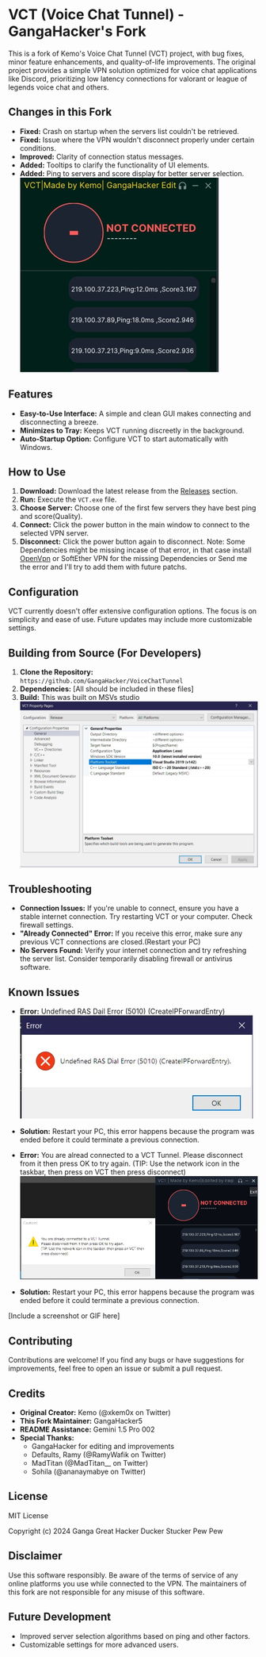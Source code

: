 # VCT (Voice Chat Tunnel) - GangaHacker's Fork

This is a fork of Kemo's Voice Chat Tunnel (VCT) project, with bug fixes, minor feature enhancements, and quality-of-life improvements. The original project provides a simple VPN solution optimized for voice chat applications like Discord, prioritizing low latency connections for valorant or league of legends voice chat and others.

## Changes in this Fork

* **Fixed:** Crash on startup when the servers list couldn't be retrieved.
* **Fixed:** Issue where the VPN wouldn't disconnect properly under certain conditions.
* **Improved:** Clarity of connection status messages.
* **Added:** Tooltips to clarify the functionality of UI elements.
* **Added:** Ping to servers and score display for better server selection.
![MyGoldGreen](Porgram.jpg)

## Features

* **Easy-to-Use Interface:** A simple and clean GUI makes connecting and disconnecting a breeze.
* **Minimizes to Tray:** Keeps VCT running discreetly in the background.
* **Auto-Startup Option:** Configure VCT to start automatically with Windows.


## How to Use

1. **Download:** Download the latest release from the [Releases](https://github.com/GangaHacker/VoiceChatTunnel/releases) section.
2. **Run:** Execute the `VCT.exe` file.
3. **Choose Server:** Choose one of the first few servers they have best ping and score(Quality).
4. **Connect:** Click the power button in the main window to connect to the selected VPN server.
5. **Disconnect:** Click the power button again to disconnect.
Note: Some Dependencies might be missing incase of that error, in that case install [OpenVpn](https://openvpn.net/) or SoftEther VPN for the missing Dependencies or Send me the error and I'll try to add them with future patchs.

## Configuration

VCT currently doesn't offer extensive configuration options. The focus is on simplicity and ease of use. Future updates may include more customizable settings.

## Building from Source (For Developers)

1. **Clone the Repository:** `https://github.com/GangaHacker/VoiceChatTunnel`
2. **Dependencies:**  [All should be included in these files]
3. **Build:** This was built on MSVs studio ![Project Configs](ProjectProperty.jpg)

## Troubleshooting

* **Connection Issues:** If you're unable to connect, ensure you have a stable internet connection. Try restarting VCT or your computer. Check firewall settings.
* **"Already Connected" Error:** If you receive this error, make sure any previous VCT connections are closed.(Restart your PC)
* **No Servers Found:** Verify your internet connection and try refreshing the server list. Consider temporarily disabling firewall or antivirus software.

## Known Issues

* **Error:** Undefined RAS Dail Error (5010) (CreateIPForwardEntry) ![Error](UndefinedRASDailError(5010)(CreateIPForwardEntry).jpg)
* **Solution:** Restart your PC, this error happens because the program was ended before it could terminate a previous connection. 

* **Error:** You are alread connected to a VCT Tunnel. Please disconnect from it then press OK to try again. (TIP: Use the network icon in the taskbar, then press on VCT then press disconnect) ![Error](CommonError2.jpg)
* **Solution:** Restart your PC, this error happens because the program was ended before it could terminate a previous connection. 


[Include a screenshot or GIF here]

## Contributing

Contributions are welcome! If you find any bugs or have suggestions for improvements, feel free to open an issue or submit a pull request.


## Credits

* **Original Creator:** Kemo (@xkem0x on Twitter)
* **This Fork Maintainer:** GangaHacker5
* **README Assistance:** Gemini 1.5 Pro 002
* **Special Thanks:**
    * GangaHacker for editing and improvements
    * Defaults, Ramy (@RamyWafik on Twitter)
    * MadTitan (@MadTitan__ on Twitter)
    * Sohila (@ananaymabye on Twitter)


## License

MIT License

Copyright (c) 2024 Ganga Great Hacker Ducker Stucker Pew Pew

## Disclaimer

Use this software responsibly. Be aware of the terms of service of any online platforms you use while connected to the VPN. The maintainers of this fork are not responsible for any misuse of this software.


## Future Development

* Improved server selection algorithms based on ping and other factors.
* Customizable settings for more advanced users.
